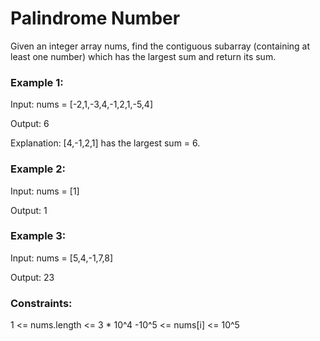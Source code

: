 # Palindrome Number

Given an integer array nums, find the contiguous subarray (containing at least one number) which has the largest sum and return its sum.

 

### Example 1:

Input: nums = [-2,1,-3,4,-1,2,1,-5,4]

Output: 6

Explanation: [4,-1,2,1] has the largest sum = 6.

### Example 2:

Input: nums = [1]

Output: 1

### Example 3:

Input: nums = [5,4,-1,7,8]

Output: 23


### Constraints:

1 <= nums.length <= 3 * 10^4
-10^5 <= nums[i] <= 10^5

